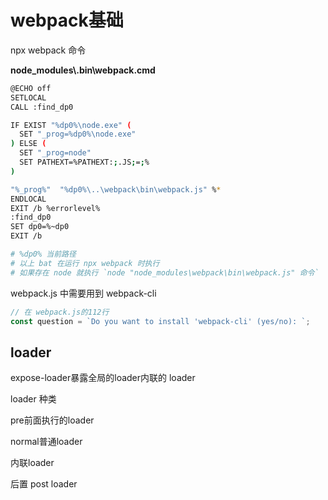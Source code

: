 # webpack基础

npx webpack 命令 

**node_modules\\.bin\webpack.cmd**

```bash
@ECHO off
SETLOCAL
CALL :find_dp0

IF EXIST "%dp0%\node.exe" (
  SET "_prog=%dp0%\node.exe"
) ELSE (
  SET "_prog=node"
  SET PATHEXT=%PATHEXT:;.JS;=;%
)

"%_prog%"  "%dp0%\..\webpack\bin\webpack.js" %*
ENDLOCAL
EXIT /b %errorlevel%
:find_dp0
SET dp0=%~dp0
EXIT /b

# %dp0% 当前路径
# 以上 bat 在运行 npx webpack 时执行
# 如果存在 node 就执行 `node "node_modules\webpack\bin\webpack.js" 命令`
```

webpack.js 中需要用到 webpack-cli

```js
// 在 webpack.js的112行	
const question = `Do you want to install 'webpack-cli' (yes/no): `;
```

## loader

expose-loader暴露全局的loader内联的 loader

loader 种类

pre前面执行的loader 

normal普通loader

内联loader

后置 post loader